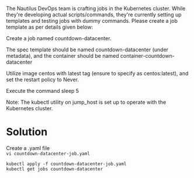 The Nautilus DevOps team is crafting jobs in the Kubernetes cluster. While they're developing actual scripts/commands, they're currently setting up templates and testing jobs with dummy commands. Please create a job template as per details given below:


Create a job named countdown-datacenter.

The spec template should be named countdown-datacenter (under metadata), and the container should be named container-countdown-datacenter

Utilize image centos with latest tag (ensure to specify as centos:latest), and set the restart policy to Never.

Execute the command sleep 5

Note: The kubectl utility on jump_host is set up to operate with the Kubernetes cluster.

# Solution  
Create a .yaml file   
`vi countdown-datacenter-job.yaml`   

`kubectl apply -f countdown-datacenter-job.yaml`  
`kubectl get jobs countdown-datacenter`  

